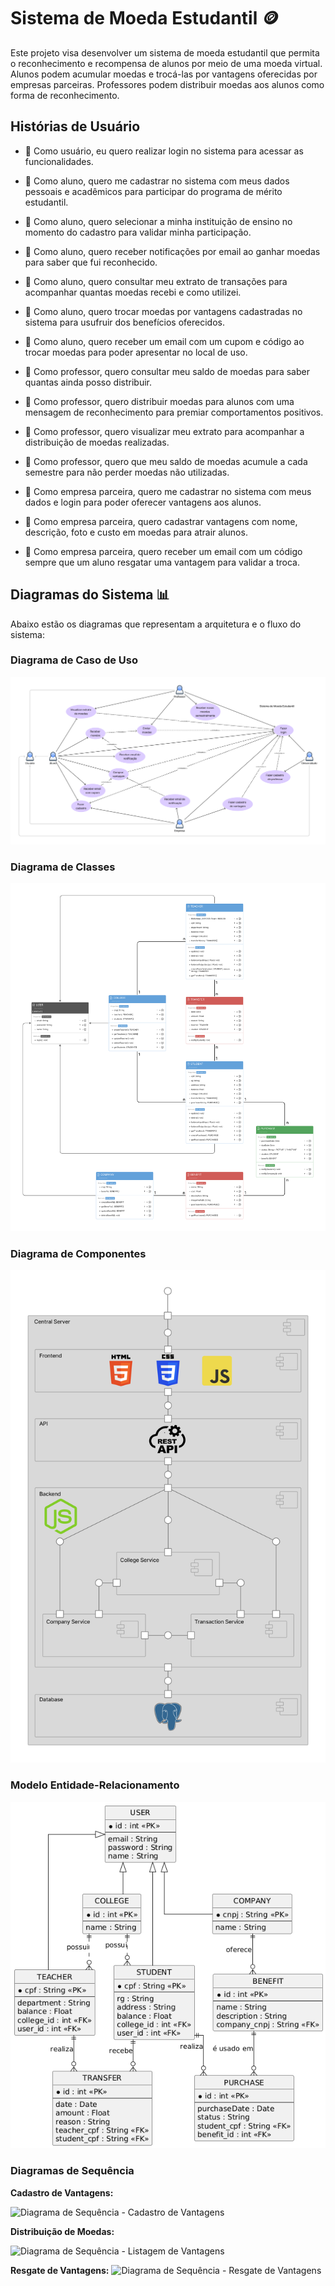 # Sistema de Moeda Estudantil 🪙

Este projeto visa desenvolver um sistema de moeda estudantil que permita o reconhecimento e recompensa de alunos por meio de uma moeda virtual. Alunos podem acumular moedas e trocá-las por vantagens oferecidas por empresas parceiras. Professores podem distribuir moedas aos alunos como forma de reconhecimento.

## Histórias de Usuário

- 👤 Como usuário, eu quero realizar login no sistema para acessar as funcionalidades.

- 👤 Como aluno, quero me cadastrar no sistema com meus dados pessoais e acadêmicos para participar do programa de mérito estudantil.

- 👤 Como aluno, quero selecionar a minha instituição de ensino no momento do cadastro para validar minha participação.

- 👤 Como aluno, quero receber notificações por email ao ganhar moedas para saber que fui reconhecido.

- 👤 Como aluno, quero consultar meu extrato de transações para acompanhar quantas moedas recebi e como utilizei.

- 👤 Como aluno, quero trocar moedas por vantagens cadastradas no sistema para usufruir dos benefícios oferecidos.

- 👤 Como aluno, quero receber um email com um cupom e código ao trocar moedas para poder apresentar no local de uso.

- 👤 Como professor, quero consultar meu saldo de moedas para saber quantas ainda posso distribuir.

- 👤 Como professor, quero distribuir moedas para alunos com uma mensagem de reconhecimento para premiar comportamentos positivos.

- 👤 Como professor, quero visualizar meu extrato para acompanhar a distribuição de moedas realizadas.

- 👤 Como professor, quero que meu saldo de moedas acumule a cada semestre para não perder moedas não utilizadas.

- 👤 Como empresa parceira, quero me cadastrar no sistema com meus dados e login para poder oferecer vantagens aos alunos.

- 👤 Como empresa parceira, quero cadastrar vantagens com nome, descrição, foto e custo em moedas para atrair alunos.

- 👤 Como empresa parceira, quero receber um email com um código sempre que um aluno resgatar uma vantagem para validar a troca.

## Diagramas do Sistema 📊

Abaixo estão os diagramas que representam a arquitetura e o fluxo do sistema:

### Diagrama de Caso de Uso
![Diagrama de Caso de Uso](./diagramas/casos-de-uso/v1.png)

### Diagrama de Classes
![Diagrama de Classes](./diagramas/classes/v1.png)

### Diagrama de Componentes
![Diagrama de Componentes](./diagramas/componentes/v1.png)

### Modelo Entidade-Relacionamento
![Modelo Entidade-Relacionamento](./diagramas/entidade-relacionamento/v1.png)

### Diagramas de Sequência

**Cadastro de Vantagens:**

![Diagrama de Sequência - Cadastro de Vantagens](./diagramas/sequência/cadastro-de-vantagem.jpg)

**Distribuição de Moedas:**

![Diagrama de Sequência - Listagem de Vantagens](./diagramas/sequência/listagem-de-vantagens.jpg)

**Resgate de Vantagens:**
![Diagrama de Sequência - Resgate de Vantagens](./diagramas/sequência/troca-de-vantagens.jpg)